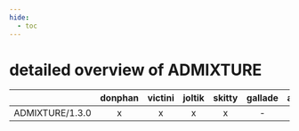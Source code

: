 ```yaml
---
hide:
  - toc
---
```


detailed overview of ADMIXTURE
==============================

| |donphan|victini|joltik|skitty|gallade|accelgor|swalot|doduo|
| :---: | :---: | :---: | :---: | :---: | :---: | :---: | :---: | :---: |
|ADMIXTURE/1.3.0|x|x|x|x|-|-|x|x|
